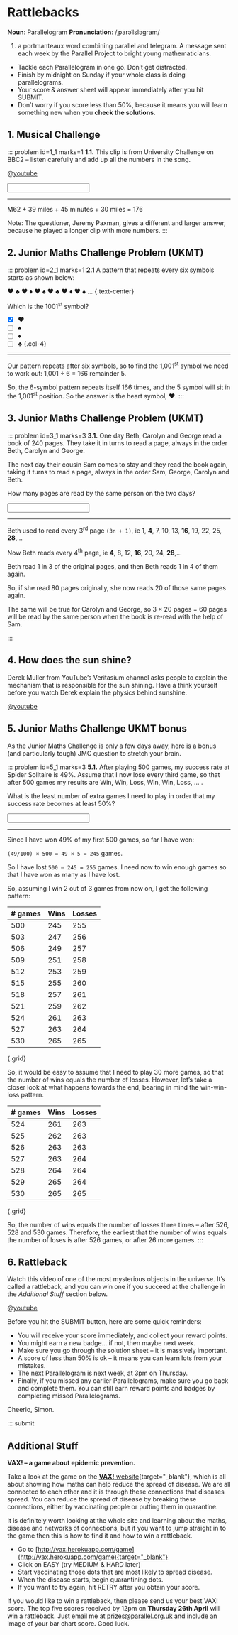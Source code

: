 # Rattlebacks

<div class="dictionary">

__Noun__: Parallelogram
__Pronunciation__: /ˌparəˈlɛləɡram/

1. a portmanteaux word combining parallel and telegram. A message sent each
week by the Parallel Project to bright young mathematicians.

</div>

*	Tackle each Parallelogram in one go. Don’t get distracted.
*	Finish by midnight on Sunday if your whole class is doing parallelograms.
*	Your score & answer sheet will appear immediately after you hit SUBMIT.
*	Don’t worry if you score less than 50%, because it means you will learn something new when you __check the solutions__.


## 1.	Musical Challenge

::: problem id=1_1 marks=1
__1.1.__ This clip is from University Challenge on BBC2 – listen carefully and add up all the numbers in the song.

@[youtube](nZ38tg1342s?start=113&end=139&rel=0)

<input solution="176"/>  

---

M62 + 39 miles + 45 minutes + 30 miles = 176

Note: The questioner, Jeremy Paxman, gives a different and larger answer, because he played a longer clip with more numbers.
:::


## 2. Junior Maths Challenge Problem (UKMT)
<!--- (2012 extension) --->

::: problem id=2_1 marks=1
__2.1__ A pattern that repeats every six symbols starts as shown below:

♥ ♣ ♥ ♦ ♥ ♠ ♥ ♣ ♥ ♦ ♥ ♠ ...
{.text-center}

Which is the 1001<sup>st</sup> symbol?


* [x] ♥
* [ ] ♠
* [ ] ♦
* [ ] ♣
{.col-4}

---

Our pattern repeats after six symbols, so to find the 1,001<sup>st</sup> symbol we need to work out:
1,001 ÷ 6 = 166 remainder 5.

So, the 6-symbol pattern repeats itself 166 times, and the 5 symbol will sit in the 1,001<sup>st</sup> position. So the answer is the heart symbol, ♥.
:::


## 3. Junior Maths Challenge Problem (UKMT)
<!--- (2012 extension) --->

::: problem id=3_1 marks=3
__3.1.__ One day Beth, Carolyn and George read a book of 240 pages. They take it in turns to read a page, always in the order Beth, Carolyn and George.

The next day their cousin Sam comes to stay and they read the book again, taking it turns to read a page, always in the order Sam, George, Carolyn and Beth.

How many pages are read by the same person on the two days?

<input solution="60"/>  

---

Beth used to read every 3<sup>rd</sup> page `(3n + 1)`, ie 1, __4__, 7, 10, 13, __16__, 19, 22, 25, __28__,...

Now Beth reads every 4<sup>th</sup> page, ie __4__, 8, 12, __16__, 20, 24, __28__,...

Beth read 1 in 3 of the original pages, and then Beth reads 1 in 4 of them again.

So, if she read 80 pages originally, she now reads 20 of those same pages again.

The same will be true for Carolyn and George, so 3 × 20 pages = 60 pages will be read by the same person when the book is re-read with the help of Sam.

:::


## 4. How does the sun shine?

Derek Muller from YouTube’s Veritasium channel asks people to explain the mechanism that is responsible for the sun shining. Have a think yourself before you watch Derek explain the physics behind sunshine.

@[youtube](Ux33-5k8cjg?rel=0)


## 5. Junior Maths Challenge UKMT bonus
<!--- (2012 extension) --->

As the Junior Maths Challenge is only a few days away, here is a bonus (and particularly tough) JMC question to stretch your brain.

::: problem id=5_1 marks=3
__5.1.__ After playing 500 games, my success rate at Spider Solitaire is 49%. Assume that I now lose every third game, so that after 500 games my results are Win, Win, Loss, Win, Win, Loss, … .

What is the least number of extra games I need to play in order that my success rate becomes at least 50%?

<input solution="26"/>  

---

Since I have won 49% of my first 500 games, so far I have won:

`(49/100) × 500 = 49 × 5 = 245` games.

So I have lost `500 – 245 = 255` games. I need now to win enough games so that I have won as many as I have lost.

So, assuming I win 2 out of 3 games from now on, I get the following pattern:

| # games | Wins | Losses |
| ------- | ---- | ------ |
| 500 | 245 | 255 |
| 503 | 247 | 256 |
| 506 | 249 | 257 |
| 509 | 251 | 258 |
| 512 | 253 | 259 |
| 515 | 255 | 260 |
| 518 | 257 | 261 |
| 521 | 259 | 262 |
| 524 | 261 | 263 |
| 527 | 263 | 264 |
| 530 | 265 | 265 |
{.grid}

So, it would be easy to assume that I need to play 30 more games, so that the number of wins equals the number of losses. However, let’s take a closer look at what happens towards the end, bearing in mind the win-win-loss pattern.

| # games | Wins | Losses |
| ------- | ---- | ------ |
| 524 | 261 | 263 |
| 525 | 262 | 263 |
| 526 | 263 | 263 |
| 527 | 263 | 264 |
| 528 | 264 | 264 |
| 529 | 265 | 264 |
| 530 | 265 | 265 |
{.grid}

So, the number of wins equals the number of losses three times – after 526, 528 and 530 games. Therefore, the earliest that the number of wins equals the number of loses is after 526 games, or after 26 more games.
:::

## 6. Rattleback

Watch this video of one of the most mysterious objects in the universe. It’s called a rattleback, and you can win one if you succeed at the challenge in the _Additional Stuff_ section below.

@[youtube](ovZ_n6X__9c?rel=0)



Before you hit the SUBMIT button, here are some quick reminders:

*	You will receive your score immediately, and collect your reward points.
*	You might earn a new badge... if not, then maybe next week.
*	Make sure you go through the solution sheet – it is massively important.
*	A score of less than 50% is ok – it means you can learn lots from your mistakes.
*	The next Parallelogram is next week, at 3pm on Thursday.
*	Finally, if you missed any earlier Parallelograms, make sure you go back and complete them. You can still earn reward points and badges by completing missed Parallelograms.

Cheerio,
Simon.


::: submit


## Additional Stuff

__VAX! – a game about epidemic prevention.__

Take a look at the game on the [__VAX!__ website](http://vax.herokuapp.com/){target="_blank"}, which is all about showing how maths can help reduce the spread of disease. We are all connected to each other and it is through these connections that diseases spread. You can reduce the spread of disease by breaking these connections, either by vaccinating people or putting them in quarantine.

It is definitely worth looking at the whole site and learning about the maths, disease and networks of connections, but if you want to jump straight in to the game then this is how to find it and how to win a rattleback.

*	Go to [http://vax.herokuapp.com/game](http://vax.herokuapp.com/game){target="_blank"}
*	Click on EASY (try MEDIUM & HARD later)
*	Start vaccinating those dots that are most likely to spread disease.
*	When the disease starts, begin quarantining dots.
*	If you want to try again, hit RETRY after you obtain your score.

If you would like to win a rattleback, then please send us your best VAX! score. The top five scores received by 12pm on __Thursday 26th April__ will win a rattleback. Just email me at [prizes@parallel.org.uk](mailto:prizes@parallel.org.uk) and include an image of your bar chart score. Good luck.
